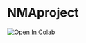 # NMAproject


[![Open In Colab](https://colab.research.google.com/assets/colab-badge.svg)](https://colab.research.google.com/github/TangibleBarracudas/NMAproject/blob/main/project.ipynb)
